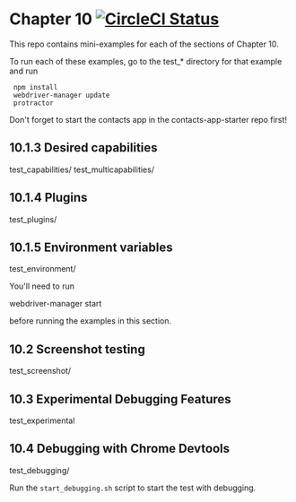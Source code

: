 # Chapter 10 [![CircleCI Status](https://circleci.com/gh/testing-angular-applications/chapter-10-code.svg?style=shield)](https://circleci.com/gh/testing-angular-applications/chapter-10-code)

This repo contains mini-examples for each of the sections of Chapter 10.

To run each of these examples, go to the test_* directory for that
example and run

     npm install
     webdriver-manager update
     protractor

Don't forget to start the contacts app in the contacts-app-starter repo first!

## 10.1.3 Desired capabilities
test_capabilities/
test_multicapabilities/

## 10.1.4 Plugins
test_plugins/

## 10.1.5 Environment variables
test_environment/

You'll need to run 

   webdriver-manager start

before running the examples in this section.

## 10.2 Screenshot testing
test_screenshot/

## 10.3 Experimental Debugging Features
test_experimental

## 10.4 Debugging with Chrome Devtools
test_debugging/

Run the `start_debugging.sh` script to start the test with debugging.
